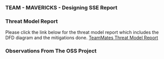 ### TEAM - MAVERICKS - Designing SSE Report


### Threat Model Report
Please  click the link below for the threat model report which includes the DFD diagram and the mitigations done.
[TeamMates Threat Model Report](https://nbiswal.github.io/teammates/)

### Observations From The OSS Project 
